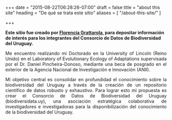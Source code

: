 +++
date = "2015-08-22T06:28:26-07:00"
draft = false
title = "about this site"
heading = "De qué se trata este sitio"
aliases = [
    "/about-this-site/"
]

+++


**Este sitio fue creado por [Florencia Grattarola](http://bit.ly/flograttarola), para depositar información de interés para los integrantes del Consorcio de Datos de Biodiversidad del Uruguay.**


<p style='text-align: justify;'>
Me encuentro realizando mi Doctorado en la University of Lincoln (Reino Unido) en el Laboratory of Evolutionary Ecology of Adaptations supervisada por el Dr. Daniel Pincheira-Donoso, mediante una beca de posgrado en el exterior de la Agencia Nacional de Investigación e Innovación (ANII). 
</p> 

<p style='text-align: justify;'>
Mi objetivo central es consolidar en profundidad el conocimiento sobre la biodiversidad del Uruguay a través de la creación de un repositorio científico de datos robusto y exhaustivo. Para lograr esto mi propuesta es crear el Consorcio de Datos de Biodiversidad del Uruguay (biodiversidata.uy), una asociación estratégica colaborativa de investigadores e investigadoras para la disponibilización del conocimiento de la biodiversidad del Uruguay.
</p> 